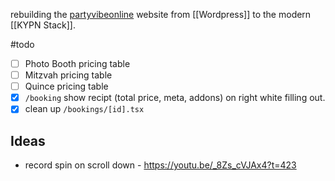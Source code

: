 rebuilding the [partyvibeonline](https://www.partyvibeonline.com) website from [[Wordpress]] to the modern [[KYPN Stack]]. 

#todo 
- [ ] Photo Booth pricing table
- [ ] Mitzvah pricing table
- [ ] Quince pricing table
- [x] `/booking` show recipt (total price, meta, addons) on right white filling out.
- [x] clean up `/bookings/[id].tsx`

## Ideas
- record spin on scroll down - https://youtu.be/_8Zs_cVJAx4?t=423